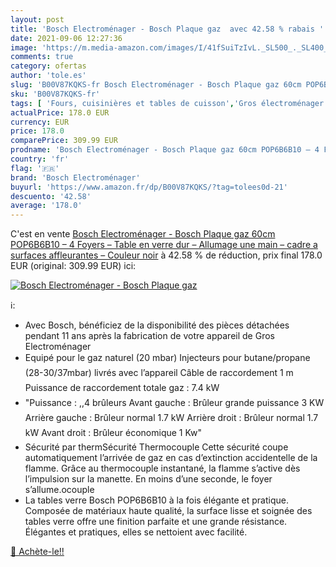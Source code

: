 ```yaml
---
layout: post
title: 'Bosch Electroménager - Bosch Plaque gaz  avec 42.58 % rabais '
date: 2021-09-06 12:27:36
image: 'https://m.media-amazon.com/images/I/41fSuiTzIvL._SL500_._SL400_.jpg'
comments: true
category: ofertas
author: 'tole.es'
slug: 'B00V87KQKS-fr Bosch Electroménager - Bosch Plaque gaz 60cm POP6B6B10 – 4...'
sku: 'B00V87KQKS-fr'
tags: [ 'Fours, cuisinières et tables de cuisson','Gros électroménager','Tables de cuisson','bosch electroménager', ]
actualPrice: 178.0 EUR
currency: EUR
price: 178.0
comparePrice: 309.99 EUR
prodname: 'Bosch Electroménager - Bosch Plaque gaz 60cm POP6B6B10 – 4 Foyers – Table en verre dur – Allumage une main – cadre a surfaces affleurantes – Couleur noir'
country: 'fr'
flag: '🇫🇷'
brand: 'Bosch Electroménager'
buyurl: 'https://www.amazon.fr/dp/B00V87KQKS/?tag=tolees0d-21'
descuento: '42.58'
average: '178.0'
---
```


C'est en vente [Bosch Electroménager - Bosch Plaque gaz 60cm POP6B6B10 – 4 Foyers – Table en verre dur – Allumage une main – cadre a surfaces affleurantes – Couleur noir](https://www.amazon.fr/dp/B00V87KQKS/?tag=tolees0d-21)  à  42.58 % de réduction, prix final  178.0 EUR (original: 309.99 EUR) ici:

[![Bosch Electroménager - Bosch Plaque gaz ](https://m.media-amazon.com/images/I/41fSuiTzIvL._SL500_._SL400_.jpg)](https://www.amazon.fr/dp/B00V87KQKS/?tag=tolees0d-21)

ℹ️:

- Avec Bosch, bénéficiez de la disponibilité des pièces détachées pendant 11 ans après la fabrication de votre appareil de Gros Electroménager
- Equipé pour le gaz naturel (20 mbar) Injecteurs pour butane/propane (28-30/37mbar) livrés avec l’appareil Câble de raccordement 1 m Puissance de raccordement totale gaz : 7.4 kW
- "Puissance : ,,4 brûleurs Avant gauche : Brûleur grande puissance 3 KW Arrière gauche : Brûleur normal 1.7 kW Arrière droit : Brûleur normal 1.7 kW Avant droit : Brûleur économique 1 Kw"
- Sécurité par thermSécurité Thermocouple Cette sécurité coupe automatiquement l’arrivée de gaz en cas d’extinction accidentelle de la flamme. Grâce au thermocouple instantané, la flamme s’active dès l’impulsion sur la manette. En moins d’une seconde, le foyer s’allume.ocouple
- La tables verre Bosch POP6B6B10 à la fois élégante et pratique. Composée de matériaux haute qualité, la surface lisse et soignée des tables verre offre une finition parfaite et une grande résistance. Élégantes et pratiques, elles se nettoient avec facilité.

[🛒 Achète-le!!](https://www.amazon.fr/dp/B00V87KQKS/?tag=tolees0d-21)
